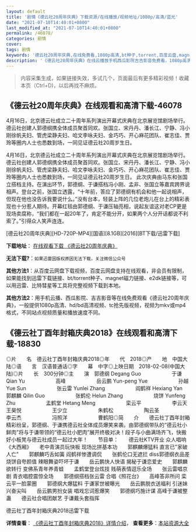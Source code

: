 ```yaml
---
layout: default
title: '剧情《德云社20周年庆典》下载资源/在线播放/视频地址/1080p/高清/蓝光'
date: "2021-07-10T14:40:01+0800"
last_modified_at: "2021-07-10T14:40:01+0800"
permalink: /46078/
categories: 剧情
cover:
tags: 剧情
keywords: '德云社20周年庆典,在线免费看,1080p高清,bt种子,torrent,百度云盘,magnet,磁力链,迅雷下载资源'
description: '《德云社20周年庆典》在线云播放手机西瓜影院吉吉影音免费看，1080p高清bd/hd未删减完整版和tc抢先枪版，mkv/mp4格式，附带bt/torrent种子、magnet/磁力链、百度云盘、网盘资源迅雷下载链接'
---
```


>内容采集生成，如果链接失效，多试几个，页面最后有更多精彩视频！收藏本页（Ctrl+D)，以后再找不麻烦。


## 《德云社20周年庆典》在线观看和高清下载-46078

4月16日，北京德云社成立二十周年系列演出开幕式庆典在北京展览馆剧场举行。德云社创建人郭德纲携全体成员聚首同欢。张国立、宋丹丹、潘长江、宁静、冯小刚徐帆夫妇、管虎梁静夫妇、哈文李咏夫妇、金巧巧、开心麻花团队、崔志佳、贾玲等圈内人士也悉数到场，一同见证德云社20周岁生日。

4月16日，北京德云社成立二十周年系列演出开幕式庆典在北京展览馆剧场举行。德云社创建人郭德纲携全体成员聚首同欢。张国立、宋丹丹、潘长江、宁静、冯小刚徐帆夫妇、管虎梁静夫妇、哈文李咏夫妇、金巧巧、开心麻花团队、崔志佳、贾玲等圈内人士也悉数到场，一同见证德云社20周岁生日。 此次庆典由马东和张国立搭档主持。在演出环节，郭德纲、于谦搭档冯小刚、孟非、张国立等嘉宾跨界说相声。登台之前，张国立透露，“十年前，答应了郭德纲有机会和他一起说相声，但现在他也没告诉我要说什么。”没有台本，轻装上阵的几位老炮儿在台上的精彩表现也十分惹人期待。开幕红毯由郭德纲、于谦压轴亮相，说起友谊这对老CP更是现场卖腐称，“我们都在一起20年了，肯定不能分开，如果两个人分开话都说不利索了。”引得众人笑声连连。


[德云社20周年庆典][HD-720P-MP4][国语][8.1GB][2016][BT下载/迅雷下载]

**下载地址**： [在线观看下载 《德云社20周年庆典》](https://www.btdx8.com/torrent/deyunshe20zhounian_2016.html) 


**无法下载?**：`如果迅雷因版权原因无法下载，关注微信公众号 `

**其他方法1**：从百度云网盘下载视频，百度云网盘支持在线观看，非会员有限制，如果能找到迅雷下载链接、bt/torrent种子、magnet磁力链接、e2dk链接等，可以用迅雷、比特彗星等工具将完整视频下载到本地。

**其他方法2**：用手机云播、西瓜影院、吉吉影音等在线免费观看《德云社20周年庆典》，一般提供1080p高清、hd/bd高清视频、tc抢先版视频，视频为mkv或mp4格式，不同站点视频质量和播放速度不同。


## 《德云社丁酉年封箱庆典2018》在线观看和高清下载-18830

◎片　　名　德云社丁酉年封箱庆典2018◎年　　代　2018◎产　　地　中国大陆◎语　　言　汉语普通话◎字　　幕　中字◎上映日期　2018-02-08(中国大陆)◎片　　长　300分钟◎主　　演　郭德纲 Degang Guo　　　　　　于谦 Qian Yu　　　　　　高峰　　　　　　岳云鹏 Yun-peng Yue　　　　　　孙越 Yue Sun　　　　　　张云雷 Yunlei Zhang　　　　　　阎鹤祥 Hexiang Yan　　　　　　郭麒麟 Qilin Guo　　　　　　张鹤伦 Helun Zhang　　　　　　烧饼 Yunfeng Zhu　　　　　　孟鹤堂 Hetang Meng　　　　　　栾云平　　　　　　李云天　　　　　　王昊悦　　　　　　王少立　　　　　　朱鹤松　　　　　　陶云圣　　　　　　李云杰　　　　　　冯照洋　　　　　　曹鹤阳◎简　　介　　德云社丁酉年封箱精彩纷呈，郭德纲、于谦携德云社全体成员爆笑来袭。由郭德纲带队的“德云社小鲜肉”将与于谦带领的“德云社小肥肉”展开终极对决！段子与小曲满场齐飞，快搬好小板凳与德云社成员一起过大年！　　节目单：　　德云社KTV开业 众人唱响《大西厢》　　老中青演员玩快板 现场比拼基本功　　郭麒麟爆猛料 直言已"家破人亡"　　郭麒麟巧舌如簧 阎鹤祥惨遭调侃　　张鹤伦口无遮拦 diss郭德纲衣品差　　烧饼自夸颜值 辣眼舞姿吓坏于谦　　岳云鹏快人快语 揭秘于谦恋爱史　　郭麒麟欲转行 变佛系青年养青蛙　　孟鹤堂登台炫技 贱萌表情逗乐全场　　张云雷唱京剧 青衣唱腔震惊全场　　郭德纲搭档张云雷 合唱《照花台》　　高峰答非所问 栾云平一脸蒙圈　　郭德纲大爆猛料 于谦家世被曝光　　岳云鹏脱衣送福利 引迷妹兴奋尖叫　　岳云鹏男扮女装 唱戏忘词惹爆笑　　郭德纲巧施计谋 高峰于谦被整蛊　　德云社合唱团献艺 于谦戴头套指挥


德云社丁酉年封箱庆典2018迅雷下载

**详情查看**： [《德云社丁酉年封箱庆典2018》详情介绍](/movie/18830/)， **查看更多**：[本站资源大全](/movie/t/all/)

